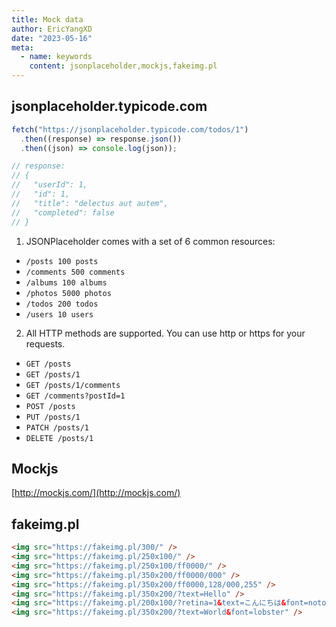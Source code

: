 ```yaml
---
title: Mock data
author: EricYangXD
date: "2023-05-16"
meta:
  - name: keywords
    content: jsonplaceholder,mockjs,fakeimg.pl
---
```


## jsonplaceholder.typicode.com

```js
fetch("https://jsonplaceholder.typicode.com/todos/1")
  .then((response) => response.json())
  .then((json) => console.log(json));

// response:
// {
//   "userId": 1,
//   "id": 1,
//   "title": "delectus aut autem",
//   "completed": false
// }
```

1. JSONPlaceholder comes with a set of 6 common resources:

- `/posts 100 posts`
- `/comments 500 comments`
- `/albums 100 albums`
- `/photos 5000 photos`
- `/todos 200 todos`
- `/users 10 users`

2. All HTTP methods are supported. You can use http or https for your requests.

- `GET /posts`
- `GET /posts/1`
- `GET /posts/1/comments`
- `GET /comments?postId=1`
- `POST /posts`
- `PUT /posts/1`
- `PATCH /posts/1`
- `DELETE /posts/1`

## Mockjs

[http://mockjs.com/](http://mockjs.com/)

## fakeimg.pl

```html
<img src="https://fakeimg.pl/300/" />
<img src="https://fakeimg.pl/250x100/" />
<img src="https://fakeimg.pl/250x100/ff0000/" />
<img src="https://fakeimg.pl/350x200/ff0000/000" />
<img src="https://fakeimg.pl/350x200/ff0000,128/000,255" />
<img src="https://fakeimg.pl/350x200/?text=Hello" />
<img src="https://fakeimg.pl/200x100/?retina=1&text=こんにちは&font=noto" />
<img src="https://fakeimg.pl/350x200/?text=World&font=lobster" />
```

